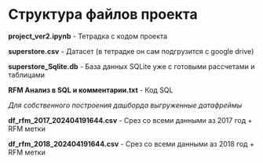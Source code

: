 # Структура файлов проекта
**project_ver2.ipynb** - Тетрадка с кодом проекта

**superstore.csv** - Датасет (в тетрадке он сам подгрузится с google drive)

**superstore_Sqlite.db** - База данных SQLite уже с готовыми рассчетами и таблицами

**RFM Анализ в SQL и комментарии.txt** - Код SQL 

*Для собственного построения дашборда выгруженные датафреймы*

**df_rfm_2017_202404191644.csv** - Срез со всеми данными аз 2017 год + RFM метки

**df_rfm_2018_202404191644.csv** - Срез со всеми данными аз 2018 год + RFM метки
